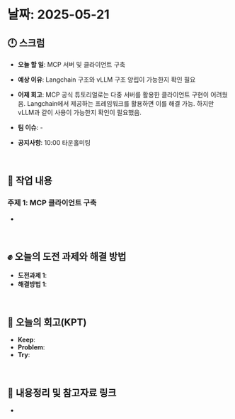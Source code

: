 # 날짜: 2025-05-21

## 🕛 스크럼
- **오늘 할 일**: MCP 서버 및 클라이언트 구축
- **예상 이유**: Langchain 구조와 vLLM 구조 양립이 가능한지 확인 필요
- **어제 회고**: MCP 공식 튜토리얼로는 다중 서버를 활용한 클라이언트 구현이 어려웠음. Langchain에서 제공하는 프레임워크를 활용하면 이를 해결 가능. 하지만 vLLM과 같이 사용이 가능한지 확인이 필요했음.

- **팀 이슈**: -
- **공지사항**: 10:00 타운홀미팅

<br>

## 💼 작업 내용
### 주제 1: MCP 클라이언트 구축
- 


<br>

## ✊ 오늘의 도전 과제와 해결 방법
- **도전과제 1**: 
- **해결방법 1**: 

<br>

## 🤔 오늘의 회고(KPT)
- **Keep**: 
- **Problem**: 
- **Try**: 

<br>

## 🔗 내용정리 및 참고자료 링크
- 
